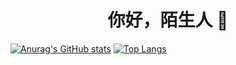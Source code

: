 <h1 align="center">你好，陌生人 👋</h1>

[![Anurag's GitHub stats](https://github-readme-stats.vercel.app/api?username=Harry-Deng&show_icons=true&theme=radical)](https://github.com/Harry-Deng)
[![Top Langs](https://github-readme-stats.vercel.app/api/top-langs/?username=Harry-Deng&theme=radical)](https://github.com/Harry-Deng)
<!--
**Harry-Deng/Harry-Deng** is a ✨ _special_ ✨ repository because its `README.md` (this file) appears on your GitHub profile.

Here are some ideas to get you started:

- 🔭 I’m currently working on ...
- 🌱 I’m currently learning ...
- 👯 I’m looking to collaborate on ...
- 🤔 I’m looking for help with ...
- 💬 Ask me about ...
- 📫 How to reach me: ...
- 😄 Pronouns: ...
- ⚡ Fun fact: ...
-->
